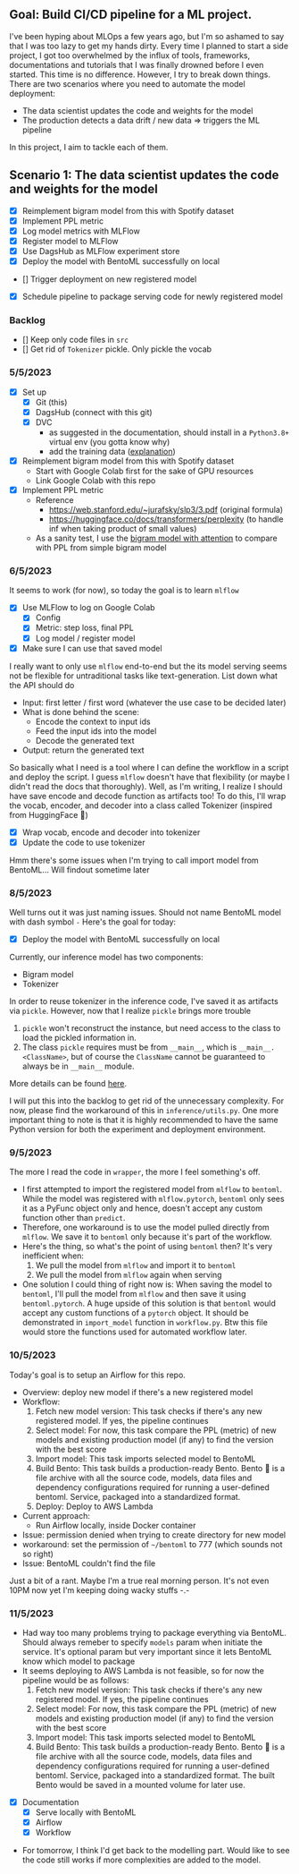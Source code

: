 
## Goal: Build CI/CD pipeline for a ML project.

I've been hyping about MLOps a few years ago, but I'm so ashamed to say that I was too lazy to get my hands dirty. Every time I planned to start a side project, I got too overwhelmed by the influx of tools, frameworks, documentations and tutorials that I was finally drowned before I even started. This time is no difference. However, I try to break down things. There are two scenarios where you need to automate the model deployment:
- The data scientist updates the code and weights for the model
- The production detects a data drift / new data => triggers the ML pipeline

In this project, I aim to tackle each of them.

## Scenario 1: The data scientist updates the code and weights for the model 
- [x] Reimplement bigram model from this with Spotify dataset
- [x] Implement PPL metric
- [x] Log model metrics with MLFlow
- [x] Register model to MLFlow
- [x] Use DagsHub as MLFlow experiment store
- [x] Deploy the model with BentoML successfully on local
- [] Trigger deployment on new registered model
- [x] Schedule pipeline to package serving code for newly registered model

### Backlog
- [] Keep only code files in `src`
- [] Get rid of `Tokenizer` pickle. Only pickle the vocab

### 5/5/2023
- [x] Set up
    - [x] Git (this)
    - [x] DagsHub (connect with this git)
    - [x] DVC
        - as suggested in the documentation, should install in a `Python3.8+` virtual env (you gotta know why)
        - add the training data ([explanation](https://dvc.org/doc/start/data-management/data-versioning#add-click-to-get-a-peek-under-the-hood))
- [x] Reimplement bigram model from this with Spotify dataset
    - Start with Google Colab first for the sake of GPU resources
    - Link Google Colab with this repo
- [x] Implement PPL metric
    - Reference
        - https://web.stanford.edu/~jurafsky/slp3/3.pdf (original formula)
        - https://huggingface.co/docs/transformers/perplexity (to handle inf when taking product of small values)
    - As a sanity test, I use the [bigram model with attention](https://www.youtube.com/watch?v=kCc8FmEb1nY) to compare with PPL from simple bigram model


### 6/5/2023
It seems to work (for now), so today the goal is to learn `mlflow`
- [x] Use MLFlow to log on Google Colab
    - [x] Config
    - [x] Metric: step loss, final PPL
    - [x] Log model / register model
- [x] Make sure I can use that saved model

I really want to only use `mlflow` end-to-end but the its model serving seems not be flexible for untraditional tasks like text-generation. List down what the API should do
- Input: first letter / first word (whatever the use case to be decided later)
- What is done behind the scene:
    - Encode the context to input ids
    - Feed the input ids into the model
    - Decode the generated text
- Output: return the generated text

So basically what I need is a tool where I can define the workflow in a script and deploy the script. I guess `mlflow` doesn't have that flexibility (or maybe I didn't read the docs that thoroughly). Well, as I'm writing, I realize I should have save encode and decode function as artifacts too! To do this, I'll wrap the vocab, encoder, and decoder into a class called Tokenizer (inspired from HuggingFace 🤗)
- [x] Wrap vocab, encode and decoder into tokenizer
- [x] Update the code to use tokenizer

Hmm there's some issues when I'm trying to call import model from BentoML... Will findout sometime later

### 8/5/2023
Well turns out it was just naming issues. Should not name BentoML model with dash symbol `-`
Here's the goal for today:
- [x] Deploy the model with BentoML successfully on local

Currently, our inference model has two components:
- Bigram model
- Tokenizer

In order to reuse tokenizer in the inference code, I've saved it as artifacts via `pickle`. However, now that I realize `pickle` brings more trouble
1. `pickle` won't reconstruct the instance, but need access to the class to load the pickled information in.
2. The class `pickle` requires must be from `__main__`, which is `__main__.<ClassName>`, but of course the `ClassName` cannot be guaranteed to always be in `__main__` module.

More details can be found [here](https://stackoverflow.com/questions/27732354/unable-to-load-files-using-pickle-and-multiple-modules).

I will put this into the backlog to get rid of the unnecessary complexity. For now, please find the workaround of this in `inference/utils.py`. One more important thing to note is that it is highly recommended to have the same Python version for both the experiment and deployment environment.

### 9/5/2023
The more I read the code in `wrapper`, the more I feel something's off.
- I first attempted to import the registered model from `mlflow` to `bentoml`. While the model was registered with `mlflow.pytorch`, `bentoml` only sees it as a PyFunc object only and hence, doesn't accept any custom function other than `predict`.
- Therefore, one workaround is to use the model pulled directly from `mlflow`. We save it to `bentoml` only because it's part of the workflow.
- Here's the thing, so what's the point of using `bentoml` then? It's very inefficient when:
    1. We pull the model from `mlflow` and import it to `bentoml`
    2. We pull the model from `mlflow` again when serving
- One solution I could thing of right now is: When saving the model to `bentoml`, I'll pull the model from `mlflow` and then save it using `bentoml.pytorch`. A huge upside of this solution is that `bentoml` would accept any custom functions of a `pytorch` object. It should be demonstrated in `import_model` function in `workflow.py`. Btw this file would store the functions used for automated workflow later.

### 10/5/2023
Today's goal is to setup an Airflow for this repo.
- Overview: deploy new model if there's a new registered model
- Workflow:
    1. Fetch new model version: This task checks if there's any new registered model. If yes, the pipeline continues
    2. Select model: For now, this task compare the PPL (metric) of new models and existing production model (if any) to find the version with the best score
    3. Import model: This task imports selected model to BentoML
    4. Build Bento: This task builds a production-ready Bento. Bento 🍱 is a file archive with all the source code, models, data files and dependency configurations required for running a user-defined bentoml. Service, packaged into a standardized format.
    5. Deploy: Deploy to AWS Lambda
- Current approach:
    - Run Airflow locally, inside Docker container
- Issue: permission denied when trying to create directory for new model
- workaround: set the permission of `~/bentoml` to 777 (which sounds not so right)
- Issue: BentoML couldn't find the file

Just a bit of a rant. Maybe I'm a true real morning person. It's not even 10PM now yet I'm keeping doing wacky stuffs -.-

### 11/5/2023
- Had way too many problems trying to package everything via BentoML. Should always remeber to specify `models` param when initiate the service. It's optional param but very important since it lets BentoML know which model to package
- It seems deploying to AWS Lambda is not feasible, so for now the pipeline would be as follows:
    1. Fetch new model version: This task checks if there's any new registered model. If yes, the pipeline continues
    2. Select model: For now, this task compare the PPL (metric) of new models and existing production model (if any) to find the version with the best score
    3. Import model: This task imports selected model to BentoML
    4. Build Bento: This task builds a production-ready Bento. Bento 🍱 is a file archive with all the source code, models, data files and dependency configurations required for running a user-defined bentoml. Service, packaged into a standardized format. The built Bento would be saved in a mounted volume for later use.
- [x] Documentation
    - [x] Serve locally with BentoML
    - [x] Airflow
    - [x] Workflow
- For tomorrow, I think I'd get back to the modelling part. Would like to see the code still works if more complexities are added to the model.
